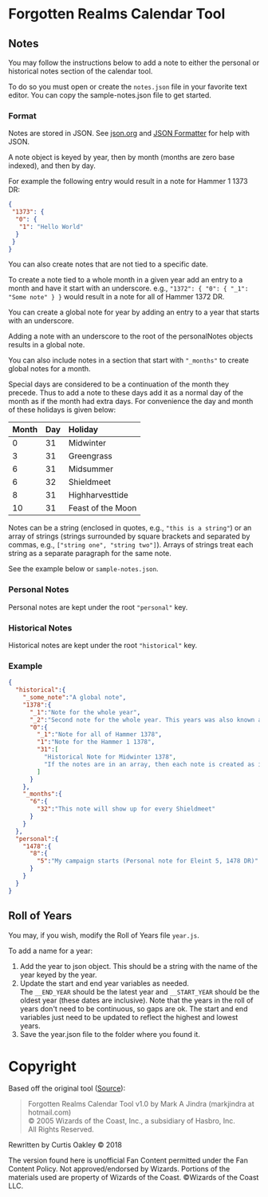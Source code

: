 # Forgotten Realms Calendar Tool

## Notes
You may follow the instructions below to add a note to either the personal or
historical notes section of the calendar tool.

To do so you must open or create the `notes.json` file in your favorite text editor.
You can copy the sample-notes.json file to get started.

### Format
Notes are stored in JSON. See [json.org](https://www.json.org/) and [JSON Formatter](https://jsonformatter.curiousconcept.com/) for help with JSON.

A note object is keyed by year, then by month (months are zero base indexed), and then by day.

For example the following entry would result in a note for Hammer 1 1373 DR:
```json
{
 "1373": {
  "0": {
   "1": "Hello World"
  }
 }
}
```

You can also create notes that are not tied to a specific date.

To create a note tied to a whole month in a given year add an entry to a month and have it start with an underscore.
e.g., `"1372": { "0": { "_1": "Some note" } }` would result in a note for all of Hammer 1372 DR.

You can create a global note for year by adding an entry to a year that starts with an underscore.

Adding a note with an underscore to the root of the personalNotes objects results in a global note.

You can also include notes in a section that start with `"_months"` to create global notes for a month.

Special days are considered to be a continuation of the month they precede. Thus to add a note to these days add
it as a normal day of the month as if the month had extra days. For convenience the day and month of these holidays
is given below:

| Month | Day  | Holiday           |
|:------|:-----|:------------------|
| 0     | 31   | Midwinter         |
| 3     | 31   | Greengrass        |
| 6     | 31   | Midsummer         |
| 6     | 32   | Shieldmeet        |
| 8     | 31   | Highharvesttide   |
| 10    | 31   | Feast of the Moon |

Notes can be a string (enclosed in quotes, e.g., `"this is a string"`) or an array of strings (strings surrounded by
square brackets and separated by commas, e.g., `["string one", "string two"]`). Arrays of strings treat each string as
a separate paragraph for the same note.

See the example below or `sample-notes.json`.

### Personal Notes
Personal notes are kept under the root `"personal"` key.

### Historical Notes
Historical notes are kept under the root `"historical"` key.

### Example
```json
{
  "historical":{
    "_some_note":"A global note",
    "1378":{
      "_1":"Note for the whole year",
      "_2":"Second note for the whole year. This years was also known as the Year of Broken Hearts in the Black Chronology",
      "0":{
        "_1":"Note for all of Hammer 1378",
        "1":"Note for the Hammer 1 1378",
        "31":[
          "Historical Note for Midwinter 1378",
          "If the notes are in an array, then each note is created as its own paragraph. This note will thus have two paragraphs"
        ]
      }
    },
    "_months":{
      "6":{
        "32":"This note will show up for every Shieldmeet"
      }
    }
  },
  "personal":{
    "1478":{
      "8":{
        "5":"My campaign starts (Personal note for Eleint 5, 1478 DR)"
      }
    }
  }
}
```

## Roll of Years
You may, if you wish, modify the Roll of Years file `year.js`.

To add a name for a year:

1. Add the year to json object. This should be a string with the name of the year keyed by the year.
2. Update the start and end year variables as needed.  
   The `__END_YEAR` should be the latest year and `__START_YEAR` should be the oldest year (these dates are inclusive).
   Note that the years in the roll of years don't need to be continuous, so gaps are ok. The start and end variables
   just need to be updated to reflect the highest and lowest years.
3. Save the year.json file to the folder where you found it.


# Copyright

Based off the original tool ([Source](http://archive.wizards.com/default.asp?x=dnd/frx/20050525x)):  
> Forgotten Realms Calendar Tool v1.0 by Mark A Jindra (markjindra at hotmail.com)  
> © 2005 Wizards of the Coast, Inc., a subsidiary of Hasbro, Inc.  
> All Rights Reserved.

Rewritten by Curtis Oakley © 2018

The version found here is unofficial Fan Content permitted under the Fan Content Policy. Not approved/endorsed by Wizards.
Portions of the materials used are property of Wizards of the Coast. ©Wizards of the Coast LLC.
